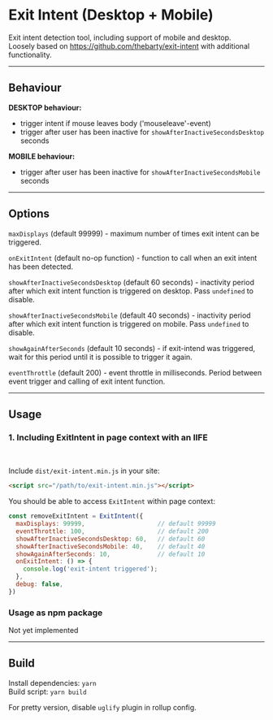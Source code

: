 # Exit Intent (Desktop + Mobile)

Exit intent detection tool, including support of mobile and desktop.  
Loosely based on https://github.com/thebarty/exit-intent with additional functionality.

<hr />

## Behaviour

**DESKTOP behaviour:**

- trigger intent if mouse leaves body ('mouseleave'-event)
- trigger after user has been inactive for `showAfterInactiveSecondsDesktop` seconds

**MOBILE behaviour:**

- trigger after user has been inactive for `showAfterInactiveSecondsMobile` seconds

<hr />

## Options

`maxDisplays` (default 99999) - maximum number of times exit intent can be triggered.

`onExitIntent` (default no-op function) - function to call when an exit intent has been detected.

`showAfterInactiveSecondsDesktop` (default 60 seconds) - inactivity period after which exit intent function is triggered on desktop. Pass `undefined` to disable.

`showAfterInactiveSecondsMobile` (default 40 seconds) - inactivity period after which exit intent function is triggered on mobile. Pass `undefined` to disable.

`showAgainAfterSeconds` (default 10 seconds) - if exit-intend was triggered, wait for this period until it is possible to trigger it again.

`eventThrottle` (default 200) - event throttle in milliseconds. Period between event trigger and calling of exit intent function.

<hr />

## Usage

### 1. Including ExitIntent in page context with an IIFE

<br />

Include `dist/exit-intent.min.js` in your site:

```html
<script src="/path/to/exit-intent.min.js"></script>
```

You should be able to access `ExitIntent` within page context:

```js
const removeExitIntent = ExitIntent({
  maxDisplays: 99999,                    // default 99999
  eventThrottle: 100,                    // default 200
  showAfterInactiveSecondsDesktop: 60,   // default 60
  showAfterInactiveSecondsMobile: 40,    // default 40
  showAgainAfterSeconds: 10,             // default 10
  onExitIntent: () => {
    console.log('exit-intent triggered');
  },
  debug: false,
})
```

### Usage as npm package

Not yet implemented

<hr />

## Build

Install dependencies: `yarn`  
Build script: `yarn build`

For pretty version, disable `uglify` plugin in rollup config.